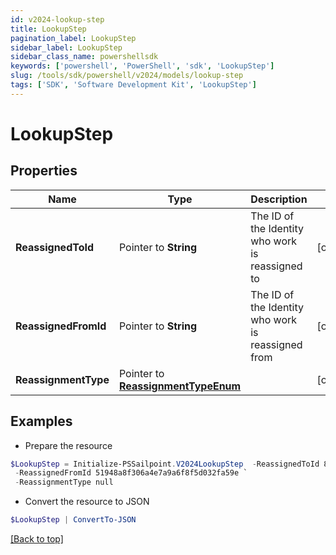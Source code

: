 ```yaml
---
id: v2024-lookup-step
title: LookupStep
pagination_label: LookupStep
sidebar_label: LookupStep
sidebar_class_name: powershellsdk
keywords: ['powershell', 'PowerShell', 'sdk', 'LookupStep'] 
slug: /tools/sdk/powershell/v2024/models/lookup-step
tags: ['SDK', 'Software Development Kit', 'LookupStep']
---
```



# LookupStep

## Properties

Name | Type | Description | Notes
------------ | ------------- | ------------- | -------------
**ReassignedToId** |  Pointer to **String** | The ID of the Identity who work is reassigned to | [optional] 
**ReassignedFromId** |  Pointer to **String** | The ID of the Identity who work is reassigned from | [optional] 
**ReassignmentType** |  Pointer to [**ReassignmentTypeEnum**](reassignment-type-enum) |  | [optional] 

## Examples

- Prepare the resource
```powershell
$LookupStep = Initialize-PSSailpoint.V2024LookupStep  -ReassignedToId 869320b6b6f34a169b6178b1a865e66f `
 -ReassignedFromId 51948a8f306a4e7a9a6f8f5d032fa59e `
 -ReassignmentType null
```

- Convert the resource to JSON
```powershell
$LookupStep | ConvertTo-JSON
```


[[Back to top]](#) 

